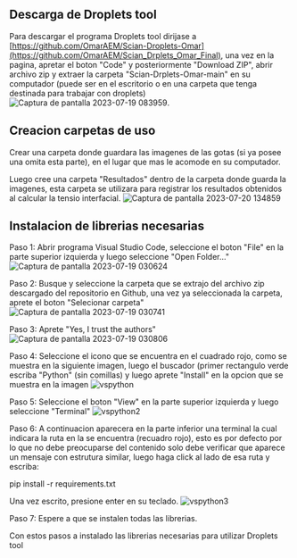 ## Descarga de Droplets tool
Para descargar el programa Droplets tool dirijase a [https://github.com/OmarAEM/Scian-Droplets-Omar](https://github.com/OmarAEM/Scian_Drplets_Omar_Final), una vez en la pagina, apretar el boton "Code" y posteriormente "Download ZIP", abrir archivo zip y extraer la carpeta "Scian-Drplets-Omar-main" en su computador (puede ser en el escritorio o en una carpeta que tenga destinada para trabajar con droplets)
![Captura de pantalla 2023-07-19 083959](https://github.com/OmarAEM/Scian_Drplets_Omar_Final/assets/115668053/fa314afb-5869-4b82-8ce8-cd6e03ee744d).

## Creacion carpetas de uso
Crear una carpeta donde guardara las imagenes de las gotas (si ya posee una omita esta parte), en el lugar que mas le acomode en su computador.

Luego cree una carpeta "Resultados" dentro de la carpeta donde guarda la imagenes, esta carpeta se utilizara para registrar los resultados obtenidos al calcular la tensio interfacial.
![Captura de pantalla 2023-07-20 134859](https://github.com/OmarAEM/Scian_Drplets_Omar_Final/assets/115668053/7f2d8353-679c-4b08-8b02-d18decdfcbc2)

## Instalacion de librerias necesarias

Paso 1: Abrir programa Visual Studio Code, seleccione el boton "File" en la parte superior izquierda y luego seleccione "Open Folder..."
![Captura de pantalla 2023-07-19 030624](https://github.com/OmarAEM/Scian_Drplets_Omar_Final/assets/115668053/d55776d5-af8d-4a33-9339-24afee828a99)

Paso 2: Busque y seleccione la carpeta que se extrajo del archivo zip descargado del repositorio en Github, una vez ya seleccionada la carpeta, aprete el boton "Selecionar carpeta"
![Captura de pantalla 2023-07-19 030741](https://github.com/OmarAEM/Scian_Drplets_Omar_Final/assets/115668053/9166fd62-3128-4cfc-88b2-cf4737db64c0)

Paso 3: Aprete "Yes, I trust the authors"
![Captura de pantalla 2023-07-19 030806](https://github.com/OmarAEM/Scian_Drplets_Omar_Final/assets/115668053/3d9aaa22-58da-452f-825d-bd2cffa751ba)

Paso 4: Seleccione el icono que se encuentra en el cuadrado rojo, como se muestra en la siguiente imagen, luego el buscador (primer rectangulo verde escriba "Python" (sin comillas) y luego aprete "Install" en la opcion que se muestra en la imagen
![vspython](https://github.com/OmarAEM/Scian_Drplets_Omar_Final/assets/115668053/b25a9c7d-9534-48da-a75d-185763e3f759)

Paso 5: Seleccione el boton "View" en la parte superior izquierda y luego seleccione "Terminal"
![vspython2](https://github.com/OmarAEM/Scian_Drplets_Omar_Final/assets/115668053/68466f45-f19d-457e-a239-35b46828fa29)

Paso 6: A continuacion aparecera en la parte inferior una terminal la cual indicara la ruta en la se encuentra (recuadro rojo), esto es por defecto por lo que no debe preocuparse del contenido solo debe verificar que aparece un mensaje con estrutura similar, luego haga click al lado de esa ruta y escriba:

pip install -r requirements.txt

Una vez escrito, presione enter en su teclado.
![vspython3](https://github.com/OmarAEM/Scian_Drplets_Omar_Final/assets/115668053/e9f15160-1cf8-42d3-a283-79a73d20c099)

Paso 7: Espere a que se instalen todas las librerias.

Con estos pasos a instalado las librerias necesarias para utilizar Droplets tool
